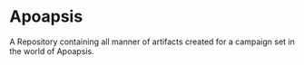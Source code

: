# Apoapsis
A Repository containing all manner of artifacts created for a campaign set in the world of Apoapsis.
